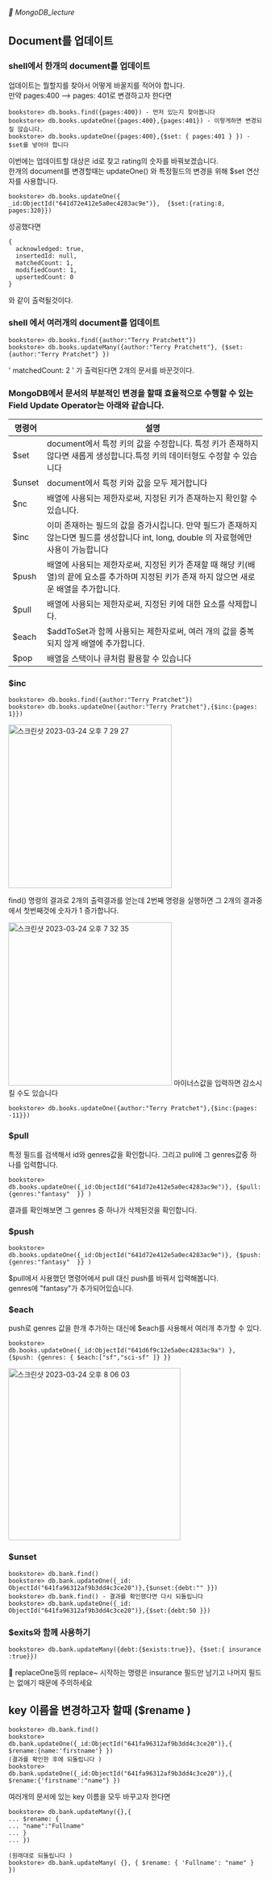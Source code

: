 ###### :cactus:  MongoDB_lecture

## Document를 업데이트
### shell에서 한개의 document를 업데이트 
업데이트는 뭘할지를 찾아서 어떻게 바꿀지를 적어야 합니다.   
만약 pages:400 --> pages: 401로 변경하고자 한다면 
```
bookstore> db.books.find({pages:400}) - 먼저 있는지 찾아봅니다 
bookstore> db.books.updateOne({pages:400},{pages:401}) - 이렇게하면 변경되질 않습니다.
bookstore> db.books.updateOne({pages:400},{$set: { pages:401 } }) - $set를 넣어야 합니다
```   
이번에는 업데이트할 대상은 id로 찾고 rating의 숫자를 바꿔보겠습니다.  
한개의 document를 변경할때는 updateOne() 와 특정필드의 변경을 위해 $set 연산자를 사용합니다. 
``` 
bookstore> db.books.updateOne({ _id:ObjectId("641d72e412e5a0ec4283ac9e")},  {$set:{rating:8, pages:320}})
```   
성공했다면 
```
{
  acknowledged: true,
  insertedId: null,
  matchedCount: 1,
  modifiedCount: 1,
  upsertedCount: 0
}
``` 
와 같이 출력될것이다.  

### shell 에서 여러개의 document를 업데이트

```
bookstore> db.books.find({author:"Terry Pratchett"}) 
bookstore> db.books.updateMany({author:"Terry Pratchett"}, {$set: {author:"Terry Pratchet"} })
```  
' matchedCount: 2 ' 가 출력된다면 2개의 문서를 바꾼것이다.  


### MongoDB에서 문서의 부분적인 변경을 할때 효율적으로 수행할 수 있는 Field Update Operator는 아래와 같습니다.  
|명령어 | 설명 | 
|---|---|
|$set | document에서 특정 키의 값을 수정합니다. 특정 키가 존재하지 않다면 새롭게 생성합니다.특정 키의 데이터형도 수정할 수 있습니다 |
|$unset | document에서 특정 키와 값을 모두 제거합니다 |
|$nc|  배열에 사용되는 제한자로써, 지정된 키가 존재하는지 확인할 수 있습니다. |
|$inc | 이미 존재하는 필드의 값을 증가시킵니다. 만약 필드가 존재하지 않는다면 필드를 생성합니다  int, long, double 의 자료형에만 사용이 가능합니다|
| $push | 배열에 사용되는 제한자로써, 지정된 키가 존재할 때 해당 키(배열)의 끝에 요소를 추가하며 지정된 키가 존재 하지 않으면 새로운 배열을 추가합니다.  |
|$pull | 배열에 사용되는 제한자로써, 지정된 키에 대한 요소를 삭제합니다. |
|$each | $addToSet과 함께 사용되는 제한자로써, 여러 개의 값을 중복되지 않게 배열에 추가합니다. |
|$pop | 배열을 스택이나 큐처럼 활용할 수 있습니다 |


### $inc 
```
bookstore> db.books.find({author:"Terry Pratchet"})
bookstore> db.books.updateOne({author:"Terry Pratchet"},{$inc:{pages: 1}})
```
<img width="324" alt="스크린샷 2023-03-24 오후 7 29 27" src="https://user-images.githubusercontent.com/48478079/227497973-01e61f93-9ea5-404d-941e-1fae4972cebf.png">

find() 명령의 결과로 2개의 출력결과를 얻는데 2번째 명령을 실행하면 그 2개의 결과중에서 첫번째것에 숫자가 1 증가합니다. 

<img width="324" alt="스크린샷 2023-03-24 오후 7 32 35" src="https://user-images.githubusercontent.com/48478079/227498230-d42226fc-764b-4926-9208-abc922a65ae0.png">     
마이너스값을 입력하면  감소시킬 수도 있습니다   

```
bookstore> db.books.updateOne({author:"Terry Pratchet"},{$inc:{pages: -11}})
```   

### $pull  
특정 필드를 검색해서 id와 genres값을 확인합니다. 그리고 pull에 그 genres값중 하나를 입력합니다.  
```
bookstore> db.books.updateOne({_id:ObjectId("641d72e412e5a0ec4283ac9e")}, {$pull: {genres:"fantasy"  }} )
```    
결과를 확인해보면 그 genres 중 하나가 삭제된것을 확인합니다.   
### $push 
```
bookstore> db.books.updateOne({_id:ObjectId("641d72e412e5a0ec4283ac9e")}, {$push: {genres:"fantasy"  }} )
```    
$pull에서 사용했던 명령어에서 pull 대신 push를 바꿔서 입력해봅니다.   
genres에 "fantasy"가 추가되어있습니다.   

### $each  
push로 genres 값을 한개 추가하는 대신에 $each를 사용해서 여러개 추가할 수 있다. 
```
bookstore> db.books.updateOne({_id:ObjectId("641d6f9c12e5a0ec4283ac9a") }, 
{$push: {genres: { $each:["sf","sci-sf" ]} }}
```  

<img width="341" alt="스크린샷 2023-03-24 오후 8 06 03" src="https://user-images.githubusercontent.com/48478079/227505246-a833dd59-9ff6-4ef0-9a22-bdfa55f70d6e.png">

### $unset 
```
bookstore> db.bank.find()
bookstore> db.bank.updateOne({_id:  ObjectId("641fa96312af9b3dd4c3ce20")},{$unset:{debt:"" }})
bookstore> db.bank.find() - 결과를 확인했다면 다시 되돌립니다
bookstore> db.bank.updateOne({_id:  ObjectId("641fa96312af9b3dd4c3ce20")},{$set:{debt:50 }})
```

### $exits와 함께 사용하기
```
bookstore> db.bank.updateMany({debt:{$exists:true}}, {$set:{ insurance :true}})
```
📝 replaceOne등의 replace~ 시작하는 명령은 insurance 필드만 남기고 나머지 필드는 없애기 때문에 주의하세요

## key 이름을 변경하고자 할때 ($rename )

```
bookstore> db.bank.find()
bookstore> db.bank.updateOne({_id:ObjectId("641fa96312af9b3dd4c3ce20")},{ $rename:{name:'firstname'} })
(결과를 확인한 후에 되돌립니다 )
bookstore> db.bank.updateOne({_id:ObjectId("641fa96312af9b3dd4c3ce20")},{ $rename:{'firstname':"name"} })
```    
여러개의 문서에 있는 key 이름을 모두 바꾸고자 한다면   

```
bookstore> db.bank.updateMany({},{
... $rename: {
... "name":"Fullname"
... }
... })

(원래대로 되돌립니다 )
bookstore> db.bank.updateMany( {}, { $rename: { 'Fullname': "name" } })

```



